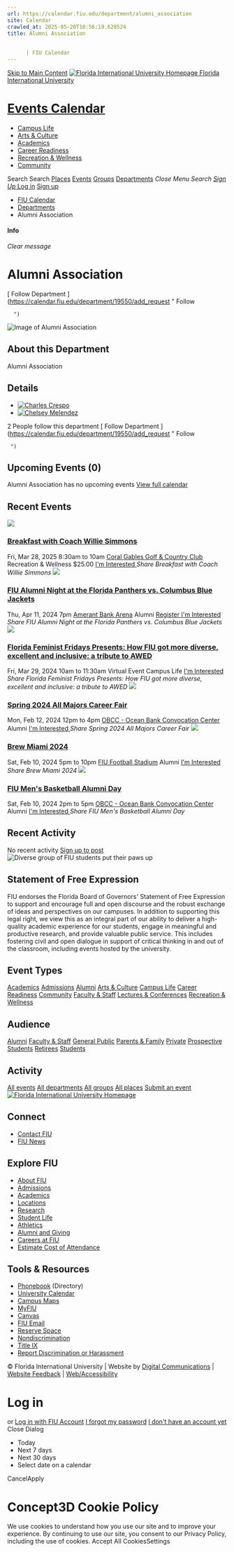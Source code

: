 ```yaml
---
url: https://calendar.fiu.edu/department/alumni_association
site: Calendar
crawled_at: 2025-05-20T10:56:19.628524
title: Alumni Association
    
    
      | FIU Calendar
---
```


[Skip to Main Content](https://calendar.fiu.edu/department/alumni_association#main-content)
[![Florida International University Homepage](https://digicdn.fiu.edu/core/_assets/images/logo-top.png) Florida International University](https://www.fiu.edu)
# [Events Calendar ](https://calendar.fiu.edu/)
  * [Campus Life](https://calendar.fiu.edu/calendar?event_types%5B%5D=127595)
  * [Arts & Culture](https://calendar.fiu.edu/calendar?event_types%5B%5D=127590)
  * [Academics](https://calendar.fiu.edu/calendar?event_types%5B%5D=127582)
  * [Career Readiness](https://calendar.fiu.edu/calendar?event_types%5B%5D=127584)
  * [Recreation & Wellness](https://calendar.fiu.edu/calendar?event_types%5B%5D=127603)
  * [Community](https://calendar.fiu.edu/calendar?event_types%5B%5D=127601)


Search Search
[Places](https://calendar.fiu.edu/search/places) [Events](https://calendar.fiu.edu/calendar) [Groups](https://calendar.fiu.edu/search/groups) [Departments](https://calendar.fiu.edu/search/departments)
_Close Menu_
_Search_ [ _Sign Up_ ](https://calendar.fiu.edu/signup?school_id=234)
[Log in](https://calendar.fiu.edu/auth/shib_login?previous_url=https%3A%2F%2Fcalendar.fiu.edu%2Fdepartment%2Falumni_association) [Sign up](https://calendar.fiu.edu/signup?school_id=234)
  * [FIU Calendar](https://calendar.fiu.edu/)
  * [Departments](https://calendar.fiu.edu/browse/departments)
  * Alumni Association


#### Info
_Clear message_
# Alumni Association
[ Follow Department ](https://calendar.fiu.edu/department/19550/add_request "
       Follow
       
      ")
![Image of Alumni Association](https://localist-images.azureedge.net/photos/624058/card/6f3567bdf86c604e2edfd1647e49fb40d47088d6.jpg)
## About this Department
Alumni Association
## Details
  * [![Charles Crespo](https://localist-images.azureedge.net/photos/664326/small/7eb1b843932ccca9c16245cc99f64d88370c9c69.jpg)](https://calendar.fiu.edu/chacresp_863)
  * [![Chelsey Melendez](https://localist-images.azureedge.net/photos/664326/small/7eb1b843932ccca9c16245cc99f64d88370c9c69.jpg)](https://calendar.fiu.edu/cmelende_381)


2 People follow this department
[ Follow Department ](https://calendar.fiu.edu/department/19550/add_request "
      Follow
      
     ")
## Upcoming Events (0)
Alumni Association has no upcoming events
[View full calendar](https://calendar.fiu.edu/department/alumni_association/calendar)
## Recent Events
[ ![](https://localist-images.azureedge.net/photos/48967883844857/card/6d1d0fdc35ee790edda7973c5441282197623cbc.jpg) ](https://calendar.fiu.edu/event/breakfast-with-coach-willie-simmons)
### [Breakfast with Coach Willie Simmons](https://calendar.fiu.edu/event/breakfast-with-coach-willie-simmons)
Fri, Mar 28, 2025 8:30am to 10am 
[ Coral Gables Golf & Country Club](https://calendar.fiu.edu/event/breakfast-with-coach-willie-simmons)
Recreation & Wellness
$25.00
[ I'm Interested ](https://calendar.fiu.edu/event/48967774349216/confirm?instance_id=48967774350241&return=https%3A%2F%2Fcalendar.fiu.edu%2Fdepartment%2Falumni_association)
_Share Breakfast with Coach Willie Simmons_
[ ![](https://localist-images.azureedge.net/photos/45887484143383/card/c46fb31f373c980f741e09b9c9643877a7873f4f.jpg) ](https://calendar.fiu.edu/event/fiu-alumni-night-at-the-florida-panthers-2024)
### [FIU Alumni Night at the Florida Panthers vs. Columbus Blue Jackets](https://calendar.fiu.edu/event/fiu-alumni-night-at-the-florida-panthers-2024)
Thu, Apr 11, 2024 7pm 
[ Amerant Bank Arena](https://calendar.fiu.edu/event/fiu-alumni-night-at-the-florida-panthers-2024)
Alumni
[ Register ](https://go.fiu.edu/FloridaPanthers) [ I'm Interested ](https://calendar.fiu.edu/event/45887454501229/confirm?instance_id=45887454556526&return=https%3A%2F%2Fcalendar.fiu.edu%2Fdepartment%2Falumni_association)
_Share FIU Alumni Night at the Florida Panthers vs. Columbus Blue Jackets_
[ ![](https://localist-images.azureedge.net/photos/45933160563009/card/f96e9ba0b56bbe5a7b671097df3ea330fbd353ed.jpg) ](https://calendar.fiu.edu/event/florida-feminist-fridays-presents-how-fiu-got-more-diverse-excellent-and-inclusive-a-tribute-to-awed)
### [Florida Feminist Fridays Presents: How FIU got more diverse, excellent and inclusive: a tribute to AWED](https://calendar.fiu.edu/event/florida-feminist-fridays-presents-how-fiu-got-more-diverse-excellent-and-inclusive-a-tribute-to-awed)
Fri, Mar 29, 2024 10am to 11:30am 
Virtual Event 
Campus Life
[ I'm Interested ](https://calendar.fiu.edu/event/45933160460595/confirm?instance_id=45933160461620&return=https%3A%2F%2Fcalendar.fiu.edu%2Fdepartment%2Falumni_association)
_Share Florida Feminist Fridays Presents: How FIU got more diverse, excellent and inclusive: a tribute to AWED_
[ ![](https://localist-images.azureedge.net/photos/45383996396714/card/7876404a009a6c8166b10417a658d085f3f3f6c3.jpg) ](https://calendar.fiu.edu/event/spring_2024_all_majors_career_fair)
### [Spring 2024 All Majors Career Fair](https://calendar.fiu.edu/event/spring_2024_all_majors_career_fair)
Mon, Feb 12, 2024 12pm to 4pm 
[ OBCC - Ocean Bank Convocation Center](https://calendar.fiu.edu/OBCC)
Alumni
[ I'm Interested ](https://calendar.fiu.edu/event/45383987340592/confirm?instance_id=45383987350833&return=https%3A%2F%2Fcalendar.fiu.edu%2Fdepartment%2Falumni_association)
_Share Spring 2024 All Majors Career Fair_
[ ![](https://localist-images.azureedge.net/photos/45383428426277/card/f590a6db6e6dcc9678b9cf3e2cf4d90405f2f79f.jpg) ](https://calendar.fiu.edu/event/brew_miami_2024_3575)
### [Brew Miami 2024](https://calendar.fiu.edu/event/brew_miami_2024_3575)
Sat, Feb 10, 2024 5pm to 10pm 
[ FIU Football Stadium](https://calendar.fiu.edu/event/brew_miami_2024_3575)
Alumni
[ I'm Interested ](https://calendar.fiu.edu/event/45383423696907/confirm?instance_id=45383423708172&return=https%3A%2F%2Fcalendar.fiu.edu%2Fdepartment%2Falumni_association)
_Share Brew Miami 2024_
[ ![](https://localist-images.azureedge.net/photos/45383598478500/card/541618d1449d3098d8947c2a659429b745f7545a.jpg) ](https://calendar.fiu.edu/event/fiu_mens_basketball_alumni_day)
### [FIU Men's Basketball Alumni Day](https://calendar.fiu.edu/event/fiu_mens_basketball_alumni_day)
Sat, Feb 10, 2024 2pm to 5pm 
[ OBCC - Ocean Bank Convocation Center](https://calendar.fiu.edu/OBCC)
Alumni
[ I'm Interested ](https://calendar.fiu.edu/event/45383587835935/confirm?instance_id=45383587846176&return=https%3A%2F%2Fcalendar.fiu.edu%2Fdepartment%2Falumni_association)
_Share FIU Men's Basketball Alumni Day_
## Recent Activity
No recent activity
[Sign up to post](https://calendar.fiu.edu/auth/shib_login?previous_url=https%3A%2F%2Fcalendar.fiu.edu%2Fdepartment%2Falumni_association)
![Diverse group of FIU students put their paws up](https://www.fiu.edu/_assets/images/thumbnail-students-paw.jpg)
## Statement of Free Expression
FIU endorses the Florida Board of Governors' Statement of Free Expression to support and encourage full and open discourse and the robust exchange of ideas and perspectives on our campuses. In addition to supporting this legal right, we view this as an integral part of our ability to deliver a high-quality academic experience for our students, engage in meaningful and productive research, and provide valuable public service. This includes fostering civil and open dialogue in support of critical thinking in and out of the classroom, including events hosted by the university.
## Event Types
[Academics](https://calendar.fiu.edu/calendar?event_types%5B%5D=127582)
[Admissions](https://calendar.fiu.edu/calendar?event_types%5B%5D=127583)
[Alumni](https://calendar.fiu.edu/calendar?event_types%5B%5D=127589)
[Arts & Culture](https://calendar.fiu.edu/calendar?event_types%5B%5D=127590)
[Campus Life](https://calendar.fiu.edu/calendar?event_types%5B%5D=127595)
[Career Readiness](https://calendar.fiu.edu/calendar?event_types%5B%5D=127584)
[Community](https://calendar.fiu.edu/calendar?event_types%5B%5D=127601)
[Faculty & Staff](https://calendar.fiu.edu/calendar?event_types%5B%5D=127602)
[Lectures & Conferences](https://calendar.fiu.edu/calendar?event_types%5B%5D=127587)
[Recreation & Wellness](https://calendar.fiu.edu/calendar?event_types%5B%5D=127603)
## Audience
[Alumni](https://calendar.fiu.edu/calendar?event_types%5B%5D=121721)
[Faculty & Staff](https://calendar.fiu.edu/calendar?event_types%5B%5D=121720)
[General Public](https://calendar.fiu.edu/calendar?event_types%5B%5D=121722)
[Parents & Family](https://calendar.fiu.edu/calendar?event_types%5B%5D=36918157286658)
[Private](https://calendar.fiu.edu/calendar?event_types%5B%5D=129753)
[Prospective Students](https://calendar.fiu.edu/calendar?event_types%5B%5D=121723)
[Retirees](https://calendar.fiu.edu/calendar?event_types%5B%5D=37290279036119)
[Students](https://calendar.fiu.edu/calendar?event_types%5B%5D=121719)
## Activity
[All events](https://calendar.fiu.edu/department/alumni_association/calendar)
[All departments](https://calendar.fiu.edu/search/departments)
[All groups](https://calendar.fiu.edu/browse/groups)
[All places](https://calendar.fiu.edu/browse/places)
[Submit an event](https://calendar.fiu.edu/admin/events/new/basic-information)
[ ![Florida International University Homepage](https://digicdn.fiu.edu/core/_assets/images/footer-logo.svg) ](https://www.fiu.edu/)
## Connect
  * [Contact FIU](https://www.fiu.edu/about/contact-us/index.html)
  * [FIU News](https://news.fiu.edu/)


## Explore FIU
  * [About FIU](https://www.fiu.edu/about/index.html)
  * [Admissions](https://www.fiu.edu/admissions/index.html)
  * [Academics](https://www.fiu.edu/academics/index.html)
  * [Locations](https://www.fiu.edu/locations/index.html)
  * [Research](https://www.fiu.edu/research/index.html)
  * [Student Life](https://www.fiu.edu/student-life/index.html)
  * [Athletics](https://www.fiu.edu/athletics/index.html)
  * [Alumni and Giving](https://www.fiu.edu/alumni-and-giving/index.html)
  * [Careers at FIU](https://hr.fiu.edu/careers/)
  * [Estimate Cost of Attendance](https://onestop.fiu.edu/finances/estimate-your-costs/)


## Tools & Resources
  * [Phonebook](https://phonebook.fiu.edu) (Directory)
  * [University Calendar](https://calendar.fiu.edu/)
  * [Campus Maps](https://campusmaps.fiu.edu/)
  * [MyFIU](https://my.fiu.edu/)
  * [Canvas](https://canvas.fiu.edu)
  * [FIU Email](http://mail.fiu.edu/)
  * [Reserve Space](https://reservespace.fiu.edu/make-reservation/)
  * [Nondiscrimination](https://ace.fiu.edu/civil-rights-and-accessibility/harassment-and-discrimination/)
  * [Title IX](https://ace.fiu.edu/title-ix/)
  * [Report Discrimination or Harassment](https://report.fiu.edu/)


© Florida International University  | Website by [Digital Communications](https://stratcomm.fiu.edu/digital-print/websites/) | [Website Feedback](https://webforms.fiu.edu/view.php?id=370774&element_5=https://calendar.fiu.edu/https://calendar.fiu.edu/) | [Web/Accessibility](https://accessibility.fiu.edu/)
# Log in
or
[Log in with FIU Account](https://calendar.fiu.edu/auth/shib_login?previous_url=https%3A%2F%2Fcalendar.fiu.edu%2Fdepartment%2Falumni_association)
[I forgot my password](https://calendar.fiu.edu/auth/forgot) [I don't have an account yet](https://calendar.fiu.edu/signup?school_id=234)
Close Dialog
  * Today
  * Next 7 days
  * Next 30 days
  * Select date on a calendar


CancelApply
# Concept3D Cookie Policy
We use cookies to understand how you use our site and to improve your experience. By continuing to use our site, you consent to our Privacy Policy, including the use of cookies. 
Accept All CookiesSettings
